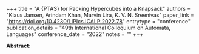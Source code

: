 +++
title = "A {PTAS} for Packing Hypercubes into a Knapsack"
authors = "Klaus Jansen, Arindam Khan, Marvin Lira, K. V. N. Sreenivas"
paper_link = "https://doi.org/10.4230/LIPIcs.ICALP.2022.78"
entrytype = "conference"
publication_details = "49th International Colloquium on Automata,  Languages"
conference_date = "2022"
notes = ""
+++

<b>Abstract:</b>
